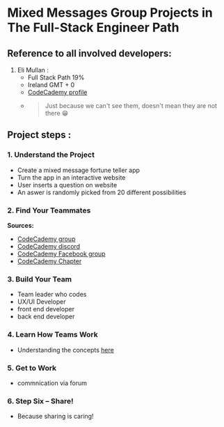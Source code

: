 # Mixed Messages Group Projects in The Full-Stack Engineer Path

## Reference to all involved developers: 
  1. Eli Mullan :
      + Full Stack Path 19%
      + Ireland GMT + 0 
      + [CodeCademy profile](https://www.codecademy.com/profiles/eliMullan4680333172)
      + >Just because we can't see them, doesn't mean they are not there :grin: 

## Project steps : 

### 1. Understand the Project
  + Create a mixed message fortune teller app 
  + Turn the app in an interactive website 
  + User inserts a question on website
  + An aswer is randomly picked from 20 different possibilities 

### 2. Find Your Teammates
  **Sources:**
  + [CodeCademy group](https://discuss.codecademy.com/t/full-stack-engineer-group-106-2022/640049)
  + [CodeCademy discord](https://discord.com/invite/g5vzQCstyB) 
  + [CodeCademy Facebook group](https://www.facebook.com/groups/codecademy.community/)
  + [CodeCademy Chapter](https://community.codecademy.com/)

### 3. Build Your Team
  + Team leader who codes 
  + UX/UI Developer
  + front end developer
  + back end developer 

### 4. Learn How Teams Work
  + Understanding the concepts [here](https://discuss.codecademy.com/t/guide-how-developer-teams-work/394900)

### 5. Get to Work
  + commnication via forum 

### 6. Step Six – Share!
  + Because sharing is caring! 

